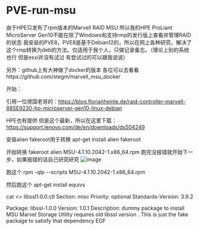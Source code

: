 # PVE-run-msu

由于HPE只发布了rpm版本的Marvell RAID MSU 
所以我的HPE ProLiant MicroServer Gen10不能在除了Windows和支持rmp的发行版上查看并管理RAID的状态
我安装的PVE8，PVE8是基于Debian12的，所以在网上各种研究，解决了这个rmp转换为deb的方法。仅适用于我个人，只做记录备忘。（理论上别的系统也行 但是esxi并没有试过 有尝试过的可以跟我说说）

另外：github上有大神做了docker的版本 各位可以去看看https://github.com/stegm/marvell_msu_docker

开始：

引用一位德国老哥的：https://blog.florianheinle.de/raid-controller-marvell-88SE9230-hp-microserver-gen10-linux-debian

HPE也有提供 但是这个最新，所以在这里下载：https://support.lenovo.com/de/en/downloads/ds504249

安装alien fakeroot用于转换
apt-get install alien fakeroot

开始转换
fakeroot alien MSU-4.1.10.2042-1.x86_64.rpm
跑完没报错就开始下一步，如果报错的话自己研究研究
![image](https://github.com/xsj684135/PVE-run-msu/assets/50570049/522affaa-b5dc-46b2-892d-9f63385c9910)

跑这个
rpm -qlp --scripts MSU-4.1.10.2042-1.x86_64.rpm

然后跑这个
apt-get install equivs

cat <<EOF >> libssl1.0.0.ctl
Section: misc
Priority: optional
Standards-Version: 3.9.2

Package: libssl-1.0.0
Version: 1.0.1
Description: dummy package to install MSU
 Marvel Storage Utility requires old libssl version
 .
 This is just the fake package to satisfy that dependency
EOF

